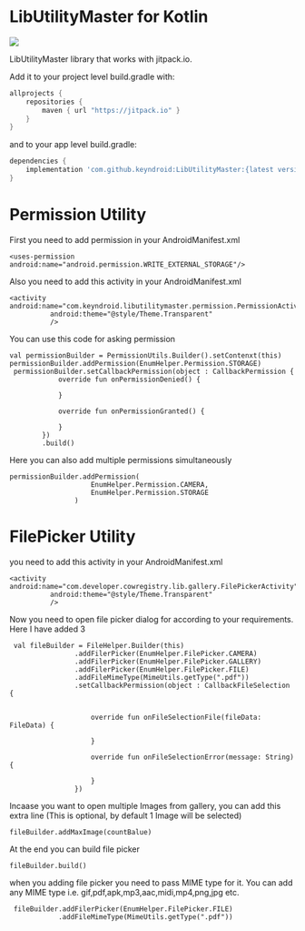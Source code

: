 # LibUtilityMaster for Kotlin

[![](https://jitpack.io/v/keyndroid/LibUtilityMaster.svg)](https://jitpack.io/#keyndroid/LibUtilityMaster)


LibUtilityMaster library that works with jitpack.io.

Add it to your project level build.gradle with:
```gradle
allprojects {
    repositories {
        maven { url "https://jitpack.io" }
    }
}
```

and to your app level build.gradle:

```gradle
dependencies {
    implementation 'com.github.keyndroid:LibUtilityMaster:{latest version}'
}
```

# Permission Utility

First you need to add permission in your AndroidManifest.xml

```
<uses-permission android:name="android.permission.WRITE_EXTERNAL_STORAGE"/>
```

Also you need to add this activity in your AndroidManifest.xml

```
<activity android:name="com.keyndroid.libutilitymaster.permission.PermissionActivity"
          android:theme="@style/Theme.Transparent"
          />
```

You can use this code for asking permission

```
val permissionBuilder = PermissionUtils.Builder().setContenxt(this)
permissionBuilder.addPermission(EnumHelper.Permission.STORAGE)
 permissionBuilder.setCallbackPermission(object : CallbackPermission {
            override fun onPermissionDenied() {
               
            }

            override fun onPermissionGranted() {
               
            }
        })
        .build()
```

Here you can also add multiple permissions simultaneously

```
permissionBuilder.addPermission(
                    EnumHelper.Permission.CAMERA,
                    EnumHelper.Permission.STORAGE
                )
```


# FilePicker Utility

you need to add this activity in your AndroidManifest.xml

```
<activity android:name="com.developer.cowregistry.lib.gallery.FilePickerActivity"
          android:theme="@style/Theme.Transparent"
          />
```

Now you need to open file picker dialog for according to your requirements.
Here I have added 3 
```
 val fileBuilder = FileHelper.Builder(this)
                .addFilerPicker(EnumHelper.FilePicker.CAMERA)
                .addFilerPicker(EnumHelper.FilePicker.GALLERY)
                .addFilerPicker(EnumHelper.FilePicker.FILE)
                .addFileMimeType(MimeUtils.getType(".pdf"))
                .setCallbackPermission(object : CallbackFileSelection {


                    override fun onFileSelectionFile(fileData: FileData) {
                       
                    }

                    override fun onFileSelectionError(message: String) {

                    }
                })
```


Incaase you want to open multiple Images from gallery, you can add this extra line (This is optional, by default 1 Image will be selected)

```
fileBuilder.addMaxImage(countBalue)
```

At the end you can build file picker

```
fileBuilder.build()
```

when you adding file picker you need to pass MIME type for it. You can add any MIME type i.e.   gif,pdf,apk,mp3,aac,midi,mp4,png,jpg etc.

```
 fileBuilder.addFilerPicker(EnumHelper.FilePicker.FILE)
            .addFileMimeType(MimeUtils.getType(".pdf")) 
```






